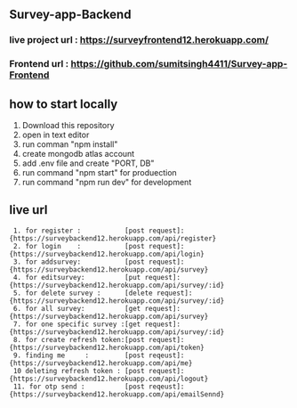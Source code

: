 ## Survey-app-Backend

### live project url : https://surveyfrontend12.herokuapp.com/
### Frontend url     : https://github.com/sumitsingh4411/Survey-app-Frontend



## how to start locally

  1. Download this repository
  2. open in text editor
  3. run comman "npm install"
  4. create mongodb atlas account
  5. add .env file and create "PORT, DB"
  6. run command "npm start" for produection
  7. run command "npm run dev" for development





## live url 
   
     1. for register :           [post request]:{https://surveybackend12.herokuapp.com/api/register}
     2. for login    :           [post request]:{https://surveybackend12.herokuapp.com/api/login}
     3. for addsurvey:           [post request]:{https://surveybackend12.herokuapp.com/api/survey}
     4. for editsurvey:          [put request]:{https://surveybackend12.herokuapp.com/api/survey/:id}
     5. for delete survey :      [delete request]:{https://surveybackend12.herokuapp.com/api/survey/:id}
     6. for all survey:          [get request]:{https://surveybackend12.herokuapp.com/api/survey}
     7. for one specific survey :[get request]:{https://surveybackend12.herokuapp.com/api/survey/:id}
     8. for create refresh token:[post request]:{https://surveybackend12.herokuapp.com/api/token}
     9. finding me     :         [post reqeust]:{https://surveybackend12.herokuapp.com/api/me}
     10 deleting refresh token : [post request]:{https://surveybackend12.herokuapp.com/api/logout}
     11. for otp send :          [post reqeust]:{https://surveybackend12.herokuapp.com/api/emailSennd}
